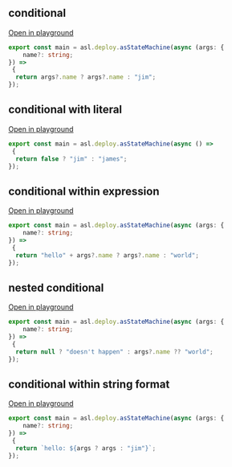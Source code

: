 
## conditional
[Open in playground](https://asl-editor-spike-ts-stedi.vercel.app/?aW1wb3J0ICogYXMgYXNsIGZyb20gIkB0czJhc2wvYXNsLWxpYiIKCmV4cG9ydCBjb25zdCBtYWluID0gYXNsLmRlcGxveS5hc1N0YXRlTWFjaGluZShhc3luYyAoYXJnczogewogICAgbmFtZT86IHN0cmluZzsKfSkgPT4gCiB7CiAgcmV0dXJuIGFyZ3M/Lm5hbWUgPyBhcmdzPy5uYW1lIDogImppbSI7Cn0pOw==)

``` typescript
export const main = asl.deploy.asStateMachine(async (args: {
    name?: string;
}) => 
 {
  return args?.name ? args?.name : "jim";
});
```


## conditional with literal
[Open in playground](https://asl-editor-spike-ts-stedi.vercel.app/?aW1wb3J0ICogYXMgYXNsIGZyb20gIkB0czJhc2wvYXNsLWxpYiIKCmV4cG9ydCBjb25zdCBtYWluID0gYXNsLmRlcGxveS5hc1N0YXRlTWFjaGluZShhc3luYyAoKSA9PiAKIHsKICByZXR1cm4gZmFsc2UgPyAiamltIiA6ICJqYW1lcyI7Cn0pOw==)

``` typescript
export const main = asl.deploy.asStateMachine(async () => 
 {
  return false ? "jim" : "james";
});
```


## conditional within expression
[Open in playground](https://asl-editor-spike-ts-stedi.vercel.app/?aW1wb3J0ICogYXMgYXNsIGZyb20gIkB0czJhc2wvYXNsLWxpYiIKCmV4cG9ydCBjb25zdCBtYWluID0gYXNsLmRlcGxveS5hc1N0YXRlTWFjaGluZShhc3luYyAoYXJnczogewogICAgbmFtZT86IHN0cmluZzsKfSkgPT4gCiB7CiAgcmV0dXJuICJoZWxsbyIgKyBhcmdzPy5uYW1lID8gYXJncz8ubmFtZSA6ICJ3b3JsZCI7Cn0pOw==)

``` typescript
export const main = asl.deploy.asStateMachine(async (args: {
    name?: string;
}) => 
 {
  return "hello" + args?.name ? args?.name : "world";
});
```


## nested conditional
[Open in playground](https://asl-editor-spike-ts-stedi.vercel.app/?aW1wb3J0ICogYXMgYXNsIGZyb20gIkB0czJhc2wvYXNsLWxpYiIKCmV4cG9ydCBjb25zdCBtYWluID0gYXNsLmRlcGxveS5hc1N0YXRlTWFjaGluZShhc3luYyAoYXJnczogewogICAgbmFtZT86IHN0cmluZzsKfSkgPT4gCiB7CiAgcmV0dXJuIG51bGwgPyAiZG9lc24ndCBoYXBwZW4iIDogYXJncz8ubmFtZSA/PyAid29ybGQiOwp9KTs=)

``` typescript
export const main = asl.deploy.asStateMachine(async (args: {
    name?: string;
}) => 
 {
  return null ? "doesn't happen" : args?.name ?? "world";
});
```


## conditional within string format
[Open in playground](https://asl-editor-spike-ts-stedi.vercel.app/?aW1wb3J0ICogYXMgYXNsIGZyb20gIkB0czJhc2wvYXNsLWxpYiIKCmV4cG9ydCBjb25zdCBtYWluID0gYXNsLmRlcGxveS5hc1N0YXRlTWFjaGluZShhc3luYyAoYXJnczogewogICAgbmFtZT86IHN0cmluZzsKfSkgPT4gCiB7CiAgcmV0dXJuIGBoZWxsbzogJHthcmdzID8gYXJncyA6ICJqaW0ifWA7Cn0pOw==)

``` typescript
export const main = asl.deploy.asStateMachine(async (args: {
    name?: string;
}) => 
 {
  return `hello: ${args ? args : "jim"}`;
});
```



